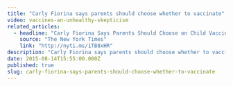 ```yaml
---
title: "Carly Fiorina says parents should choose whether to vaccinate"
video: vaccines-an-unhealthy-skepticism
related_articles:
  - headline: "Carly Fiorina Says Parents Should Choose on Child Vaccinations "
    source: "The New York Times"
    link: "http://nyti.ms/1TB8xHR"
description: "Carly Fiorina says parents should choose whether to vaccinate their children. Here we go again...Watch this for the backstory on vaccines."
date: 2015-08-14T15:55:00.000Z
published: true
slug: carly-fiorina-says-parents-should-choose-whether-to-vaccinate
---
```


